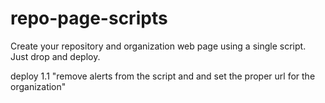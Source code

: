 # repo-page-scripts
Create your repository and organization web page using a single script. Just drop and deploy.

deploy 1.1 "remove alerts from the script and and set the proper url for the organization"
